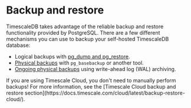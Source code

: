 # Backup and restore

TimescaleDB takes advantage of the reliable backup and restore functionality
provided by PostgreSQL. There are a few different mechanisms you can use to
backup your self-hosted TimescaleDB database:
*   Logical backups with [pg_dump and pg_restore][logical-backups].
*   [Physical backups][physical-backups] with `pg_basebackup` or another tool.
*   [Ongoing physical backups][ongoing-physical-backups] using write-ahead log
    (WAL) archiving.

<highlight type="important">
If you are using Timescale Cloud, you don't need to manually perform backups!
For more information, see the
[Timescale Cloud backup and restore section](https://docs.timescale.com/cloud/latest/backup-restore-cloud/).
</highlight>


[physical-backups]: /how-to-guides/backup-and-restore/physical/
[ongoing-physical-backups]: /how-to-guides/backup-and-restore/docker-and-wale/
[logical-backups]: /how-to-guides/backup-and-restore/pg-dump-and-restore/
